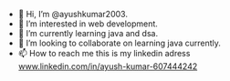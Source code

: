 - 👋 Hi, I’m @ayushkumar2003.
- 👀 I’m interested in web development.
- 🌱 I’m currently learning java and dsa.
- 💞️ I’m looking to collaborate on learning java currently.
- 📫 How to reach me this is my linkedin adress www.linkedin.com/in/ayush-kumar-607444242

<!---
ayushkumar1991/ayushkumar1991 is a ✨ special ✨ repository because its `README.md` (this file) appears on your GitHub profile.
You can click the Preview link to take a look at your changes.
--->
